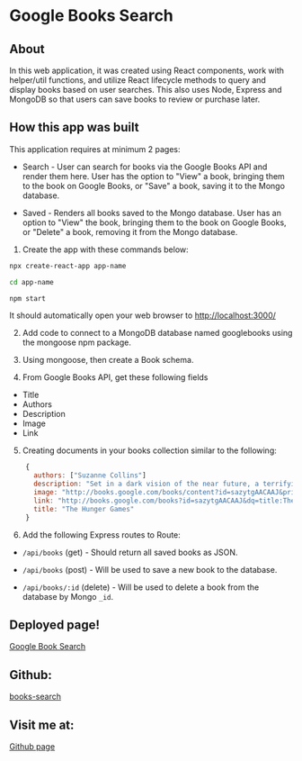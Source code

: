 # Google Books Search

## About
In this web application, it was created using React components, work with helper/util functions, and utilize React lifecycle methods to query and display books based on user searches. This also uses Node, Express and MongoDB so that users can save books to review or purchase later.

## How this app was built
This application requires at minimum 2 pages:

- Search - User can search for books via the Google Books API and render them here. User has the option to "View" a book, bringing them to the book on Google Books, or "Save" a book, saving it to the Mongo database.


- Saved - Renders all books saved to the Mongo database. User has an option to "View" the book, bringing them to the book on Google Books, or "Delete" a book, removing it from the Mongo database.

1. Create the app with these commands below:

```bash
npx create-react-app app-name

cd app-name

npm start
```
It should automatically open your web browser to [http://localhost:3000/]( http://localhost:3000/) 

2. Add code to connect to a MongoDB database named googlebooks using the mongoose npm package.

3. Using mongoose, then create a Book schema.

4. From Google Books API, get these following fields
 - Title
 - Authors
 - Description
 - Image
 - Link

5. Creating documents in your books collection similar to the following:
```js
    {
      authors: ["Suzanne Collins"]
      description: "Set in a dark vision of the near future, a terrifying reality TV show is taking place. Twelve boys and twelve girls are forced to appear in a live event called The Hunger Games. There is only one rule: kill or be killed. When sixteen-year-old Katniss Everdeen steps forward to take her younger sister's place in the games, she sees it as a death sentence. But Katniss has been close to death before. For her, survival is second nature."
      image: "http://books.google.com/books/content?id=sazytgAACAAJ&printsec=frontcover&img=1&zoom=1&source=gbs_api"
      link: "http://books.google.com/books?id=sazytgAACAAJ&dq=title:The+Hunger+Games&hl=&source=gbs_api"
      title: "The Hunger Games"
    }
```

6. Add the following Express routes to Route:

* `/api/books` (get) - Should return all saved books as JSON.

* `/api/books` (post) - Will be used to save a new book to the database.

* `/api/books/:id` (delete) - Will be used to delete a book from the database by Mongo `_id`.

## Deployed page!
[Google Book Search](https://react-google-books-tn.herokuapp.com/)

## Github:
[books-search](https://github.com/thuynguyen-nht/books-search)

## Visit me at:
[Github page](https://github.com/thuynguyen-nht)